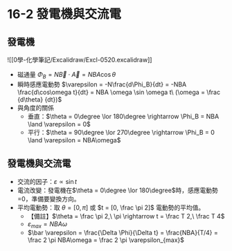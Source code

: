 # 16-2 發電機與交流電
## 發電機
![[0學-化學筆記/Excalidraw/Excl-0520.excalidraw]]
- 磁通量 $\Phi_B = N\vec B \cdot \vec A = NBA\cos \theta$
- 瞬時感應電動勢 $\varepsilon = -N\frac{d\Phi_B}{dt} = -NBA \frac{d\cos\omega t}{dt} = NBA \omega \sin \omega t\ (\omega = \frac {d\theta} {dt})$
- 與角度的關係
	- 垂直：$\theta = 0\degree \lor 180\degree \rightarrow \Phi_B = NBA \land \varepsilon = 0$
	- 平行：$\theta = 90\degree \lor 270\degree \rightarrow \Phi_B = 0 \land \varepsilon = NBA\omega$
## 發電機與交流電
- 交流的因子：$\varepsilon \propto \sin t$
- 電流改變：發電機在$\theta = 0\degree \lor 180\degree$時，感應電動勢=0，準備要變換方向。
- 平均電動勢：取 $\theta = [0, \pi]$ 或 $t = [0, \frac \pi 2]$ 電動勢的平均值。
	- 【備註】$\theta = \frac \pi 2,\ \pi \rightarrow t = \frac T 2,\ \frac T 4$
	- $\varepsilon_{max} = NBA\omega$
	- $\bar \varepsilon = \frac{\Delta \Phi}{\Delta t} = \frac{NBA}{T/4} = \frac 2 \pi NBA\omega = \frac 2 \pi \varepsilon_{max}$